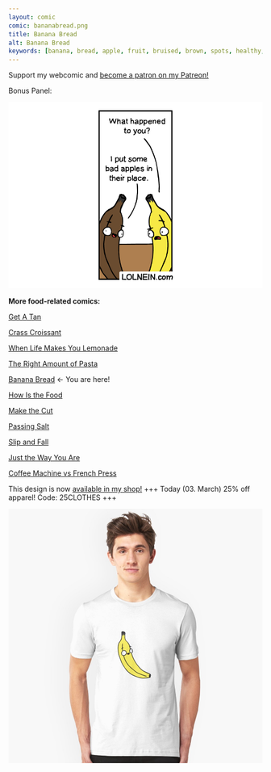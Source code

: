 ```yaml
---
layout: comic
comic: bananabread.png
title: Banana Bread
alt: Banana Bread
keywords: [banana, bread, apple, fruit, bruised, brown, spots, healthy, apples, bananas, fight]
---
```


Support my webcomic and [become a patron on my Patreon!](https://www.patreon.com/lolnein)

Bonus Panel:

![Banana Bread Bonus](/images/bananabread_bonus.png)


__More food-related comics:__

[Get A Tan](https://lolnein.com/2018/09/05/getatan/)

[Crass Croissant](https://lolnein.com/2018/02/01/crasscroissant/)

[When Life Makes You Lemonade](https://lolnein.com/2019/08/29/whenlifemakesyoulemonade/)

[The Right Amount of Pasta](https://lolnein.com/2019/09/06/therightamountofpasta/)

[Banana Bread](https://lolnein.com/2019/09/18/bananabread/) <- You are here!

[How Is the Food](https://lolnein.com/2019/11/20/howisthefood/)

[Make the Cut](https://lolnein.com/2019/11/26/makethecut/)

[Passing Salt](https://lolnein.com/2020/02/07/passingsalt/)

[Slip and Fall](https://lolnein.com/2020/02/23/slipandfall/)

[Just the Way You Are](https://lolnein.com/2020/02/27/justthewayyouare/)

[Coffee Machine vs French Press](https://lolnein.com/2019/10/29/coffeemachinevsfrenchpress/)


This design is now [available in my shop!](https://lolnein.redbubble.com) +++ Today (03. March) 25% off apparel! Code: 25CLOTHES +++

[![Banana Shirt](/images/banana_shirt.jpg)](https://lolnein.redbubble.com)
